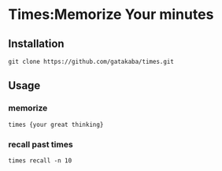 # Times:Memorize Your minutes

## Installation

`git clone https://github.com/gatakaba/times.git`

## Usage

### memorize

`times {your great thinking}`

### recall past times

`times recall -n 10`
